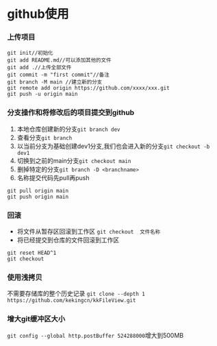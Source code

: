 # github使用
### 上传项目
```
git init//初始化
git add README.md//可以添加其他的文件
git add .//上传全部文件
git commit -m "first commit"//备注
git branch -M main //建立新的分支
git remote add origin https://github.com/xxxx/xxx.git
git push -u origin main
```
### 分支操作和将修改后的项目提交到github
1. 本地仓库创建新的分支`git branch dev`
2. 查看分支`git branch`
3. 以当前分支为基础创建dev1分支,我们也会进入新的分支`git checkout -b dev1`
4. 切换到之前的main分支`git checkout main`
5. 删掉特定的分支`git branch -D <branchname>`
6. 名称提交代码先pull再push
```
git pull origin main
git push origin main
```
### 回滚
* 将文件从暂存区回滚到工作区
`git checkout  文件名称 `
* 将已经提交到仓库的文件回滚到工作区
```
git reset HEAD^1 
git checkout
```
### 使用浅拷贝
不需要存储库的整个历史记录
`git clone --depth 1 https://github.com/kekingcn/kkFileView.git`

### 增大git缓冲区大小
`git config --global http.postBuffer 524288000`增大到500MB
